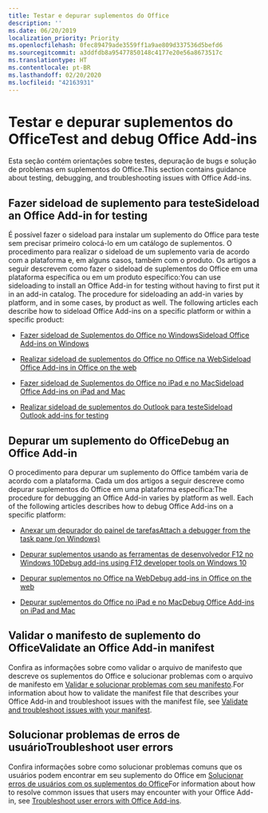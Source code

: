 ```yaml
---
title: Testar e depurar suplementos do Office
description: ''
ms.date: 06/20/2019
localization_priority: Priority
ms.openlocfilehash: 0fec89479ade3559ff1a9ae809d337536d5befd6
ms.sourcegitcommit: a3ddfdb8a95477850148c4177e20e56a8673517c
ms.translationtype: HT
ms.contentlocale: pt-BR
ms.lasthandoff: 02/20/2020
ms.locfileid: "42163931"
---
```

# <a name="test-and-debug-office-add-ins"></a><span data-ttu-id="f841d-102">Testar e depurar suplementos do Office</span><span class="sxs-lookup"><span data-stu-id="f841d-102">Test and debug Office Add-ins</span></span>

<span data-ttu-id="f841d-103">Esta seção contém orientações sobre testes, depuração de bugs e solução de problemas em suplementos do Office.</span><span class="sxs-lookup"><span data-stu-id="f841d-103">This section contains guidance about testing, debugging, and troubleshooting issues with Office Add-ins.</span></span>

## <a name="sideload-an-office-add-in-for-testing"></a><span data-ttu-id="f841d-104">Fazer sideload de suplemento para teste</span><span class="sxs-lookup"><span data-stu-id="f841d-104">Sideload an Office Add-in for testing</span></span>

<span data-ttu-id="f841d-p101">É possível fazer o sideload para instalar um suplemento do Office para teste sem precisar primeiro colocá-lo em um catálogo de suplementos. O procedimento para realizar o sideload de um suplemento varia de acordo com a plataforma e, em alguns casos, também com o produto. Os artigos a seguir descrevem como fazer o sideload de suplementos do Office em uma plataforma específica ou em um produto específico:</span><span class="sxs-lookup"><span data-stu-id="f841d-p101">You can use sideloading to install an Office Add-in for testing without having to first put it in an add-in catalog. The procedure for sideloading an add-in varies by platform, and in some cases, by product as well. The following articles each describe how to sideload Office Add-ins on a specific platform or within a specific product:</span></span>

- [<span data-ttu-id="f841d-108">Fazer sideload de Suplementos do Office no Windows</span><span class="sxs-lookup"><span data-stu-id="f841d-108">Sideload Office Add-ins on Windows</span></span>](create-a-network-shared-folder-catalog-for-task-pane-and-content-add-ins.md)

- [<span data-ttu-id="f841d-109">Realizar sideload de suplementos do Office no Office na Web</span><span class="sxs-lookup"><span data-stu-id="f841d-109">Sideload Office Add-ins in Office on the web</span></span>](sideload-office-add-ins-for-testing.md)

- [<span data-ttu-id="f841d-110">Fazer sideload de Suplementos do Office no iPad e no Mac</span><span class="sxs-lookup"><span data-stu-id="f841d-110">Sideload Office Add-ins on iPad and Mac</span></span>](sideload-an-office-add-in-on-ipad-and-mac.md)

- [<span data-ttu-id="f841d-111">Realizar sideload de suplementos do Outlook para teste</span><span class="sxs-lookup"><span data-stu-id="f841d-111">Sideload Outlook add-ins for testing</span></span>](../outlook/sideload-outlook-add-ins-for-testing.md)

## <a name="debug-an-office-add-in"></a><span data-ttu-id="f841d-112">Depurar um suplemento do Office</span><span class="sxs-lookup"><span data-stu-id="f841d-112">Debug an Office Add-in</span></span>

<span data-ttu-id="f841d-p102">O procedimento para depurar um suplemento do Office também varia de acordo com a plataforma. Cada um dos artigos a seguir descreve como depurar suplementos do Office em uma plataforma específica:</span><span class="sxs-lookup"><span data-stu-id="f841d-p102">The procedure for debugging an Office Add-in varies by platform as well. Each of the following articles describes how to debug Office Add-ins on a specific platform:</span></span>

- [<span data-ttu-id="f841d-115">Anexar um depurador do painel de tarefas</span><span class="sxs-lookup"><span data-stu-id="f841d-115">Attach a debugger from the task pane (on Windows)</span></span>](attach-debugger-from-task-pane.md)

- [<span data-ttu-id="f841d-116">Depurar suplementos usando as ferramentas de desenvolvedor F12 no Windows 10</span><span class="sxs-lookup"><span data-stu-id="f841d-116">Debug add-ins using F12 developer tools on Windows 10</span></span>](debug-add-ins-using-f12-developer-tools-on-windows-10.md)

- [<span data-ttu-id="f841d-117">Depurar suplementos no Office na Web</span><span class="sxs-lookup"><span data-stu-id="f841d-117">Debug add-ins in Office on the web</span></span>](debug-add-ins-in-office-online.md)

- [<span data-ttu-id="f841d-118">Depurar suplementos do Office no iPad e no Mac</span><span class="sxs-lookup"><span data-stu-id="f841d-118">Debug Office Add-ins on iPad and Mac</span></span>](debug-office-add-ins-on-ipad-and-mac.md)

## <a name="validate-an-office-add-in-manifest"></a><span data-ttu-id="f841d-119">Validar o manifesto de suplemento do Office</span><span class="sxs-lookup"><span data-stu-id="f841d-119">Validate an Office Add-in manifest</span></span>

<span data-ttu-id="f841d-120">Confira as informações sobre como validar o arquivo de manifesto que descreve os suplementos do Office e solucionar problemas com o arquivo de manifesto em [Validar e solucionar problemas com seu manifesto](troubleshoot-manifest.md).</span><span class="sxs-lookup"><span data-stu-id="f841d-120">For information about how to validate the manifest file that describes your Office Add-in and troubleshoot issues with the manifest file, see [Validate and troubleshoot issues with your manifest](troubleshoot-manifest.md).</span></span>

## <a name="troubleshoot-user-errors"></a><span data-ttu-id="f841d-121">Solucionar problemas de erros de usuário</span><span class="sxs-lookup"><span data-stu-id="f841d-121">Troubleshoot user errors</span></span>

<span data-ttu-id="f841d-122">Confira informações sobre como solucionar problemas comuns que os usuários podem encontrar em seu suplemento do Office em [Solucionar erros de usuários com os suplementos do Office](testing-and-troubleshooting.md)</span><span class="sxs-lookup"><span data-stu-id="f841d-122">For information about how to resolve common issues that users may encounter with your Office Add-in, see [Troubleshoot user errors with Office Add-ins](testing-and-troubleshooting.md).</span></span>
